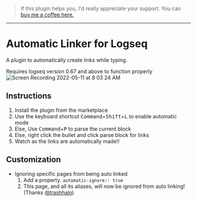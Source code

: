 >If this plugin helps you, I'd really appreciate your support. You can [buy me a coffee here. ](https://www.buymeacoffee.com/sawhney17)
--- 
# Automatic Linker for Logseq

A plugin to automatically create links while typing. 

Requires logseq version 0.67 and above to function properly
![Screen Recording 2022-05-11 at 8 03 24 AM](https://user-images.githubusercontent.com/80150109/167770331-a89d9939-888f-466c-9738-29daa263e724.gif)


## Instructions
1. Install the plugin from the marketplace
2. Use the keyboard shortcut <kbd>Command</kbd>+<kbd>Shift</kbd>+<kbd>L</kbd> to enable automatic mode 
3. Else, Use <kbd>Command</kbd>+<kbd>P</kbd> to parse the current block 
4. Else, right click the bullet and click parse block for links
5. Watch as the links are automatically made!!

## Customization
- Ignoring specific pages from being auto linked
  1. Add a property. `automatic-ignore:: true`
  2. This page, and all its aliases, will now be ignored from auto linking! (Thanks [@trashhalo](https://github.com/trashhalo))
